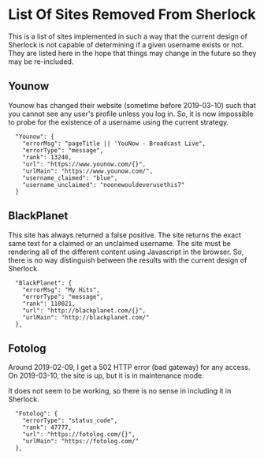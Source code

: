 # List Of Sites Removed From Sherlock

This is a list of sites implemented in such a way that the current design of
Sherlock is not capable of determining if a given username exists or not.
They are listed here in the hope that things may change in the future
so they may be re-included.

## Younow

Younow has changed their website (sometime before 2019-03-10) such that you
cannot see any user's profile unless you log in. So, it is now impossible to
probe for the existence of a username using the current strategy.

```
  "Younow": {
    "errorMsg": "pageTitle || 'YouNow - Broadcast Live",
    "errorType": "message",
    "rank": 13248,
    "url": "https://www.younow.com/{}",
    "urlMain": "https://www.younow.com/",
    "username_claimed": "blue",
    "username_unclaimed": "noonewouldeverusethis7"
  }
```

## BlackPlanet

This site has always returned a false positive.  The site returns the exact
same text for a claimed or an unclaimed username.  The site must be rendering
all of the different content using Javascript in the browser.  So, there is
no way distinguish between the results with the current design of Sherlock.

```
  "BlackPlanet": {
    "errorMsg": "My Hits",
    "errorType": "message",
    "rank": 110021,
    "url": "http://blackplanet.com/{}",
    "urlMain": "http://blackplanet.com/"
  },
```

## Fotolog

Around 2019-02-09, I get a 502 HTTP error (bad gateway) for any access.  On
2019-03-10, the site is up, but it is in maintenance mode.

It does not seem to be working, so there is no sense in including it in
Sherlock.

```
  "Fotolog": {
    "errorType": "status_code",
    "rank": 47777,
    "url": "https://fotolog.com/{}",
    "urlMain": "https://fotolog.com/"
  },
```

